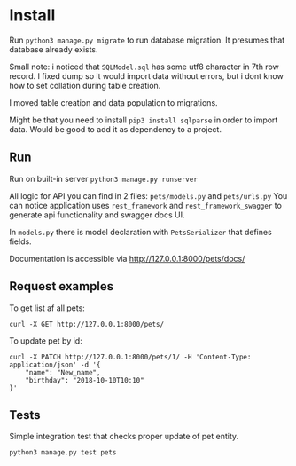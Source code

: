 # Install
Run `python3 manage.py migrate` to run database migration. It presumes that database already exists.

Small note: i noticed that `SQLModel.sql` has some utf8 character in 7th row record. I fixed dump so it would import data without errors, but i dont know how to set collation during table creation.

I moved table creation and data population to migrations.
 
Might be that you need to install `pip3 install sqlparse` in order to import data.
Would be good to add it as dependency to a project.

## Run
Run on built-in server `python3 manage.py runserver`

All logic for API you can find in 2 files: `pets/models.py` and `pets/urls.py`
You can notice application uses `rest_framework` and `rest_framework_swagger` to generate api functionality and swagger docs UI.

In `models.py` there is model declaration with `PetsSerializer` that defines fields.

Documentation is accessible via http://127.0.0.1:8000/pets/docs/

## Request examples
To get list af all pets:

```
curl -X GET http://127.0.0.1:8000/pets/

``` 

To update pet by id:

```
curl -X PATCH http://127.0.0.1:8000/pets/1/ -H 'Content-Type: application/json' -d '{
    "name": "New_name",
    "birthday": "2018-10-10T10:10"
}'

``` 

## Tests
Simple integration test that checks proper update of pet entity. 
```
python3 manage.py test pets
```
